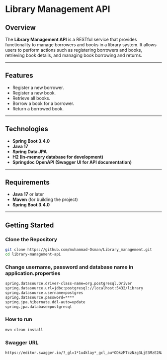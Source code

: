 # Library Management API

## Overview
The **Library Management API** is a RESTful service that provides functionality to manage borrowers and books in a library system. It allows users to perform actions such as registering borrowers and books, retrieving book details, and managing book borrowing and returns.

---

## Features
- Register a new borrower.
- Register a new book.
- Retrieve all books.
- Borrow a book for a borrower.
- Return a borrowed book.

---

## Technologies
- **Spring Boot 3.4.0**
- **Java 17**
- **Spring Data JPA**
- **H2 (In-memory database for development)**
- **Springdoc OpenAPI (Swagger UI for API documentation)**

---

## Requirements
- **Java 17** or later
- **Maven** (for building the project)
- **Spring Boot 3.4.0**

---

## Getting Started

### Clone the Repository
```bash
git clone https://github.com/muhammad-Osman/Library_management.git
cd library-management-api
```

### Change username, password and database name in application.properties
```bash
spring.datasource.driver-class-name=org.postgresql.Driver
spring.datasource.url=jdbc:postgresql://localhost:5432/library
spring.datasource.username=postgres
spring.datasource.password=****
spring.jpa.hibernate.ddl-auto=update
spring.jpa.database=postgresql
````

### How to run
```bash
mvn clean install
````

### Swagger URL
```bash 
https://editor.swagger.io/?_gl=1*1u4klay*_gcl_au*ODkzMTczNzg3LjE3MzE2NzcxOTk.
```